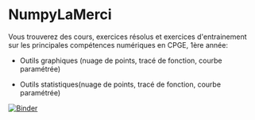 # NumpyLaMerci


Vous trouverez des cours, exercices résolus et exercices d'entrainement sur les principales compétences numériques en CPGE, 1ère année:

- Outils graphiques (nuage de points, tracé de fonction, courbe paramétrée)

- Outils statistiques(nuage de points, tracé de fonction, courbe paramétrée)

[![Binder](https://mybinder.org/badge_logo.svg)](https://mybinder.org/v2/gh/fkiaru/NumpyLaMerci/HEAD?filepath=CompetencesNumeriques.ipynb)